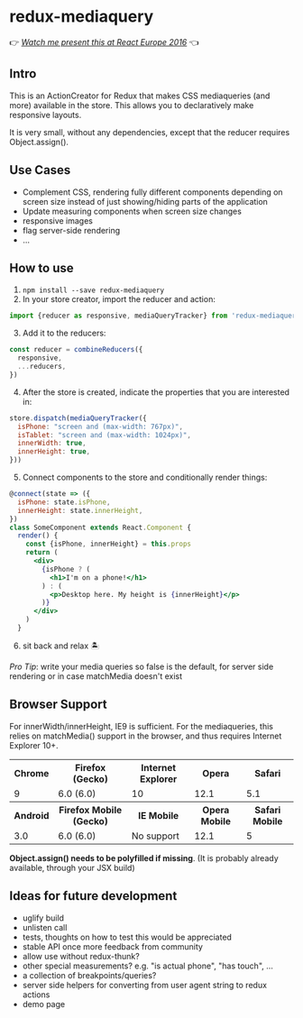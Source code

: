 redux-mediaquery
===

👉 *[Watch me present this at React Europe 2016](https://www.youtube.com/watch?v=dDclOQNlVKw)* 👈

Intro
---
This is an ActionCreator for Redux that makes CSS mediaqueries (and more) available in the store. This allows you to declaratively make responsive layouts.

It is very small, without any dependencies, except that the reducer requires Object.assign().

Use Cases
---
* Complement CSS, rendering fully different components depending on screen size instead of just showing/hiding parts of the application
* Update measuring components when screen size changes
* responsive images
* flag server-side rendering
* …

How to use
---
1. `npm install --save redux-mediaquery`
2. In your store creator, import the reducer and action:

  ```jsx
  import {reducer as responsive, mediaQueryTracker} from 'redux-mediaquery'
  ```
3. Add it to the reducers:

  ```jsx
  const reducer = combineReducers({
    responsive,
    ...reducers,
  })
  ```
4. After the store is created, indicate the properties that you are interested in:

  ```jsx
  store.dispatch(mediaQueryTracker({
    isPhone: "screen and (max-width: 767px)",
    isTablet: "screen and (max-width: 1024px)",
    innerWidth: true,
    innerHeight: true,
  }))
  ```
5. Connect components to the store and conditionally render things:

  ```jsx
  @connect(state => ({
    isPhone: state.isPhone,
    innerHeight: state.innerHeight,
  })
  class SomeComponent extends React.Component {
    render() {
      const {isPhone, innerHeight} = this.props
      return (
        <div>
          {isPhone ? (
            <h1>I'm on a phone!</h1>
          ) : (
            <p>Desktop here. My height is {innerHeight}</p>
          )}
        </div>
      )
    }
  ```
6. sit back and relax 🏝

*Pro Tip*: write your media queries so false is the default, for server side rendering or in case matchMedia doesn't exist


Browser Support
---
For innerWidth/innerHeight, IE9 is sufficient. For the mediaqueries, this relies on matchMedia() support in the browser, and thus requires Internet Explorer 10+.

<table>
<tr><th>Chrome<th>Firefox (Gecko)<th>Internet Explorer<th>Opera<th>Safari
<tr><td>9<td>6.0 (6.0)<td>10<td>12.1<td>5.1
<tr><th>Android <th>Firefox Mobile (Gecko) <th>IE Mobile <th>Opera Mobile<th>Safari Mobile
<tr><td>3.0<td>6.0 (6.0)<td>No support<td>12.1<td>5
</table>

**Object.assign() needs to be polyfilled if missing**. (It is probably already available, through your JSX build)

Ideas for future development
---
* uglify build
* unlisten call
* tests, thoughts on how to test this would be appreciated
* stable API once more feedback from community
* allow use without redux-thunk?
* other special measurements? e.g. "is actual phone", "has touch", …
* a collection of breakpoints/queries?
* server side helpers for converting from user agent string to redux actions
* demo page
